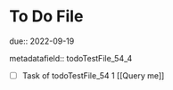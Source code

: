 # To Do File

due:: 2022-09-19

metadatafield:: todoTestFile_54_4

- [ ] Task of todoTestFile_54 1 [[Query me]]
